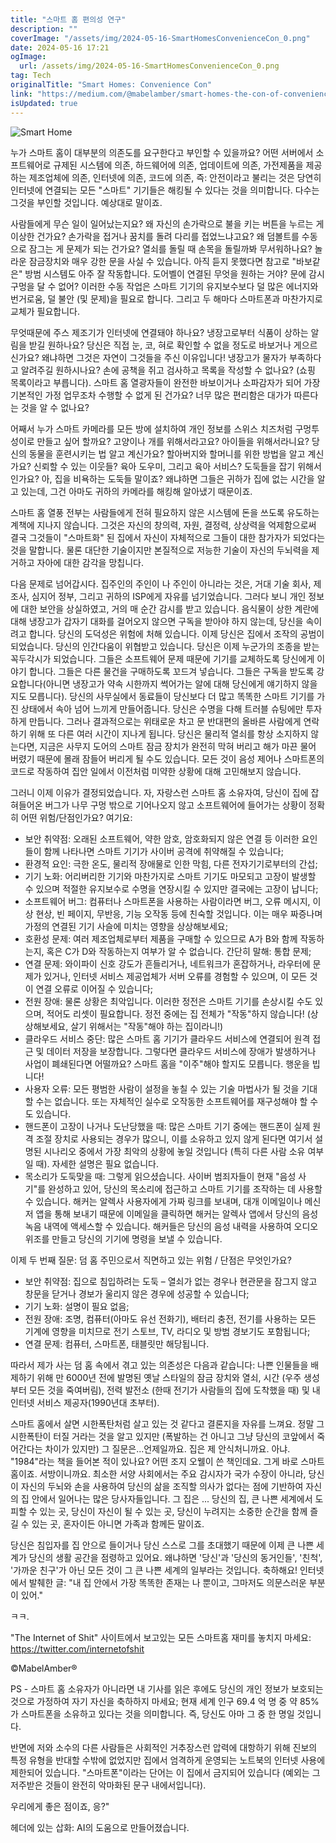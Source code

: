 ```yaml
---
title: "스마트 홈 편의성 연구"
description: ""
coverImage: "/assets/img/2024-05-16-SmartHomesConvenienceCon_0.png"
date: 2024-05-16 17:21
ogImage: 
  url: /assets/img/2024-05-16-SmartHomesConvenienceCon_0.png
tag: Tech
originalTitle: "Smart Homes: Convenience Con"
link: "https://medium.com/@mabelamber/smart-homes-the-con-of-convenience-b2da62852506"
isUpdated: true
---
```






![Smart Home](/assets/img/2024-05-16-SmartHomesConvenienceCon_0.png)

누가 스마트 홈이 대부분의 의존도를 요구한다고 부인할 수 있을까요? 어떤 서버에서 소프트웨어로 규제된 시스템에 의존, 하드웨어에 의존, 업데이트에 의존, 가전제품을 제공하는 제조업체에 의존, 인터넷에 의존, 코드에 의존, 즉: 안전이라고 불리는 것은 당연히 인터넷에 연결되는 모든 "스마트" 기기들은 해킹될 수 있다는 것을 의미합니다. 다수는 그것을 부인할 것입니다. 예상대로 말이죠.

사람들에게 무슨 일이 일어났는지요? 왜 자신의 손가락으로 불을 키는 버튼을 누르는 게 이상한 건가요? 손가락을 접거나 꿈치를 돌려 다리를 접었느냐고요? 왜 덤볼트를 수동으로 잠그는 게 문제가 되는 건가요? 열쇠를 돌릴 때 손목을 돌릴까봐 무서워하나요? 놀라운 잠금장치와 매우 강한 문을 사실 수 있습니다. 아직 듣지 못했다면 참고로 "바보같은" 방범 시스템도 아주 잘 작동합니다. 도어벨이 연결된 무엇을 원하는 거야? 문에 감시구멍을 달 수 없어? 이러한 수동 작업은 스마트 기기의 유지보수보다 덜 많은 에너지와 번거로움, 덜 불안 (및 문제)을 필요로 합니다. 그리고 두 해마다 스마트폰과 마찬가지로 교체가 필요합니다.

무엇때문에 주스 제조기가 인터넷에 연결돼야 하나요? 냉장고로부터 식품이 상하는 알림을 받길 원하나요? 당신은 직접 눈, 코, 혀로 확인할 수 없을 정도로 바보거나 게으르신가요? 왜냐하면 그것은 자연이 그것들을 주신 이유입니다! 냉장고가 물자가 부족하다고 알려주길 원하시나요? 손에 공책을 쥐고 검사하고 목록을 작성할 수 없나요? (쇼핑 목록이라고 부릅니다). 스마트 홈 열광자들이 완전한 바보이거나 소파감자가 되어 가장 기본적인 가정 업무조차 수행할 수 없게 된 건가요? 너무 많은 편리함은 대가가 따른다는 것을 알 수 없나요?


<div class="content-ad"></div>

어째서 누가 스마트 카메라를 모든 방에 설치하여 개인 정보를 스위스 치즈처럼 구멍투성이로 만들고 싶어 할까요? 고양이나 개를 위해서라고요? 아이들을 위해서라니요? 당신의 동물을 훈련시키는 법 알고 계신가요? 할아버지와 할머니를 위한 방법을 알고 계신가요? 신뢰할 수 있는 이웃들? 육아 도우미, 그리고 육아 서비스? 도둑들을 잡기 위해서인가요? 아, 집을 비욕하는 도둑들 말이죠? 왜냐하면 그들은 귀하가 집에 없는 시간을 알고 있는데, 그건 아마도 귀하의 카메라를 해킹해 알아냈기 때문이죠.

스마트 홈 열풍 전부는 사람들에게 전혀 필요하지 않은 시스템에 돈을 쓰도록 유도하는 계책에 지나지 않습니다. 그것은 자신의 창의력, 자원, 결정력, 상상력을 억제함으로써 결국 그것들이 "스마트화" 된 집에서 자신이 자체적으로 그들이 대한 참가자가 되었다는 것을 말합니다. 물론 대단한 기술이지만 본질적으로 저능한 기술이 자신의 두뇌력을 제거하고 자아에 대한 감각을 망칩니다.

다음 문제로 넘어갑시다. 집주인의 주인이 나 주인이 아니라는 것은, 거대 기술 회사, 제조사, 심지어 정부, 그리고 귀하의 ISP에게 자유를 넘기었습니다. 그러다 보니 개인 정보에 대한 보안을 상실하였고, 거의 매 순간 감시를 받고 있습니다. 음식물이 상한 계란에 대해 냉장고가 갑자기 대화를 걸어오지 않으면 구독을 받아야 하지 않는데, 당신을 속이려고 합니다. 당신의 도덕성은 위험에 처해 있습니다. 이제 당신은 집에서 조작의 공범이 되었습니다. 당신의 인간다움이 위협받고 있습니다. 당신은 이제 누군가의 조종을 받는 꼭두각시가 되었습니다. 그들은 소프트웨어 문제 때문에 기기를 교체하도록 당신에게 이야기 합니다. 그들은 다른 물건을 구매하도록 꼬드겨 넣습니다. 그들은 구독을 받도록 강요합니다(아니면 냉장고가 약속 시한까지 썩어가는 알에 대해 당신에게 얘기하지 않을지도 모릅니다). 당신의 사무실에서 동료들이 당신보다 더 많고 똑똑한 스마트 기기를 가진 상태에서 속아 넘어 느끼게 만들어줍니다. 당신은 수명을 다해 트러블 슈팅에만 투자하게 만듭니다. 그러나 결과적으로는 위태로운 차고 문 반대편의 올바른 사람에게 연락하기 위해 또 다른 여러 시간이 지나게 됩니다. 당신은 물리적 열쇠를 항상 소지하지 않는다면, 지금은 사무지 도어의 스마트 잠금 장치가 완전히 막혀 버리고 해가 마끈 물어 버렸기 때문에 몰래 잠들어 버리게 될 수도 있습니다. 모든 것이 음성 제어나 스마트폰의 코드로 작동하여 집안 일에서 이전처럼 미약한 상황에 대해 고민해보지 않습니다.

그러니 이제 이유가 결정되었습니다. 자, 자랑스런 스마트 홈 소유자여, 당신이 집에 잡혀들어온 버그가 나무 구멍 밖으로 기어나오지 않고 소프트웨어에 들어가는 상황이 정확히 어떤 위험/단점인가요? 여기요:

<div class="content-ad"></div>

- 보안 취약점: 오래된 소프트웨어, 약한 암호, 암호화되지 않은 연결 등 이러한 요인들이 함께 나타나면 스마트 기기가 사이버 공격에 취약해질 수 있습니다;
- 환경적 요인: 극한 온도, 물리적 장애물로 인한 막힘, 다른 전자기기로부터의 간섭;
- 기기 노화: 어리버리한 기기와 마찬가지로 스마트 기기도 마모되고 고장이 발생할 수 있으며 적절한 유지보수로 수명을 연장시킬 수 있지만 결국에는 고장이 납니다;
- 소프트웨어 버그: 컴퓨터나 스마트폰을 사용하는 사람이라면 버그, 오류 메시지, 이상 현상, 빈 페이지, 무반응, 기능 오작동 등에 친숙할 것입니다. 이는 매우 짜증나며 가정의 연결된 기기 사슬에 미치는 영향을 상상해보세요;
- 호환성 문제: 여러 제조업체로부터 제품을 구매할 수 있으므로 A가 B와 함께 작동하는지, 혹은 C가 D와 작동하는지 여부가 알 수 없습니다. 간단히 말해: 통합 문제;
- 연결 문제: 와이파이 신호 강도가 흔들리거나, 네트워크가 혼잡하거나, 라우터에 문제가 있거나, 인터넷 서비스 제공업체가 서버 오류를 경험할 수 있으며, 이 모든 것이 연결 오류로 이어질 수 있습니다;
- 전원 장애: 물론 상황은 최악입니다. 이러한 정전은 스마트 기기를 손상시킬 수도 있으며, 적어도 리셋이 필요합니다. 정전 중에는 집 전체가 "작동"하지 않습니다! (상상해보세요, 살기 위해서는 "작동"해야 하는 집이라니!)
- 클라우드 서비스 중단: 많은 스마트 홈 기기가 클라우드 서비스에 연결되어 원격 접근 및 데이터 저장을 보장합니다. 그렇다면 클라우드 서비스에 장애가 발생하거나 사업이 폐쇄된다면 어떨까요? 스마트 홈을 "이주"해야 할지도 모릅니다. 행운을 빕니다!
- 사용자 오류: 모든 평범한 사람이 설정을 놓칠 수 있는 기술 마법사가 될 것을 기대할 수는 없습니다. 또는 자체적인 실수로 오작동한 소프트웨어를 재구성해야 할 수도 있습니다.
- 핸드폰이 고장이 나거나 도난당했을 때: 많은 스마트 기기 중에는 핸드폰이 실제 원격 조절 장치로 사용되는 경우가 많으니, 이를 소유하고 있지 않게 된다면 여기서 설명된 시나리오 중에서 가장 최악의 상황에 놓일 것입니다 (특히 다른 사람 소유 여부일 때). 자세한 설명은 필요 없습니다.
- 목소리가 도둑맞을 때: 그렇게 읽으셨습니다. 사이버 범죄자들이 현재 "음성 사기"를 완성하고 있어, 당신의 목소리에 접근하고 스마트 기기를 조작하는 데 사용할 수 있습니다. 해커는 알렉사 사용자에게 가짜 링크를 보내며, 대개 이메일이나 메신저 앱을 통해 보내기 때문에 이메일을 클릭하면 해커는 알렉사 앱에서 당신의 음성 녹음 내역에 액세스할 수 있습니다. 해커들은 당신의 음성 내력을 사용하여 오디오 위조를 만들고 당신의 기기에 명령을 보낼 수 있습니다.

이제 두 번째 질문: 덤 홈 주민으로서 직면하고 있는 위험 / 단점은 무엇인가요?

- 보안 취약점: 집으로 침입하려는 도둑 – 열쇠가 없는 경우나 현관문을 잠그지 않고 창문을 닫거나 경보가 울리지 않은 경우에 성공할 수 있습니다;
- 기기 노화: 설명이 필요 없음;
- 전원 장애: 조명, 컴퓨터(아마도 유선 전화기), 배터리 충전, 전기를 사용하는 모든 기계에 영향을 미치므로 전기 스토브, TV, 라디오 및 방범 경보기도 포함됩니다;
- 연결 문제: 컴퓨터, 스마트폰, 태블릿만 해당됩니다.

따라서 제가 사는 덤 홈 속에서 겪고 있는 의존성은 다음과 같습니다: 나쁜 인물들을 배제하기 위해 만 6000년 전에 발명된 옛날 스타일의 잠금 장치와 열쇠, 시간 (우주 생성부터 모든 것을 죽여버림), 전력 발전소 (한때 전기가 사람들의 집에 도착했을 때) 및 내 인터넷 서비스 제공자(1990년대 초부터).

<div class="content-ad"></div>

스마트 홈에서 살면 시한폭탄처럼 살고 있는 것 같다고 결론지을 자유를 느껴요. 정말 그 시한폭탄이 터질 거라는 것을 알고 있지만 (폭발하는 건 아니고 그냥 당신의 코앞에서 죽어간다는 차이가 있지만) 그 질문은...언제일까요. 집은 제 안식처니까요. 아냐.
"1984"라는 책을 들어본 적이 있나요? 어떤 조지 오웰이 쓴 책인데요. 그게 바로 스마트 홈이죠. 서방이니까요. 최소한 서양 사회에서는 주요 감시자가 국가 수장이 아니라, 당신이 자신의 두뇌와 손을 사용하여 당신의 삶을 조직할 의사가 없다는 점에 기반하여 자신의 집 안에서 일어나는 많은 당사자들입니다. 그 집은 ... 당신의 집, 큰 나쁜 세계에서 도피할 수 있는 곳, 당신이 자신이 될 수 있는 곳, 당신이 누려지는 소중한 순간을 함께 즐길 수 있는 곳, 혼자이든 아니면 가족과 함께든 말이죠.

당신은 침입자를 집 안으로 들이거나 당신 스스로 그를 초대했기 때문에 이제 큰 나쁜 세계가 당신의 생활 공간을 점령하고 있어요. 왜냐하면 '당신'과 '당신의 동거인들', '친척', '가까운 친구'가 아닌 모든 것이 그 큰 나쁜 세계의 일부라는 것입니다. 축하해요!
인터넷에서 발췌한 글: "내 집 안에서 가장 똑똑한 존재는 나 뿐이고, 그마저도 의문스러운 부분이 있어."

ㅋㅋ.

<div class="content-ad"></div>

"The Internet of Shit" 사이트에서 보고있는 모든 스마트홈 재미를 놓치지 마세요: https://twitter.com/internetofshit

©MabelAmber®

PS - 스마트 홈 소유자가 아니라면 내 기사를 읽은 후에도 당신의 개인 정보가 보호되는 것으로 가정하여 자기 자신을 축하하지 마세요; 현재 세계 인구 69.4 억 명 중 약 85%가 스마트폰을 소유하고 있다는 것을 의미합니다. 즉, 당신도 아마 그 중 한 명일 것입니다. 

반면에 저와 소수의 다른 사람들은 사회적인 거추장스런 압력에 대항하기 위해 진보의 특정 유형을 반대할 수밖에 없었지만 집에서 엄격하게 운영되는 노트북의 인터넷 사용에 제한되어 있습니다. "스마트폰"이라는 단어는 이 집에서 금지되어 있습니다 (예외는 그 저주받은 것들이 완전히 악마화된 문구 내에서입니다). 

우리에게 좋은 점이죠, 응?"

헤더에 있는 삽화: AI의 도움으로 만들어졌습니다.